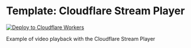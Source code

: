 # Template: Cloudflare Stream Player

[![Deploy to Cloudflare Workers](https://deploy.workers.cloudflare.com/button)](https://deploy.workers.cloudflare.com/?url=https://github.com/cloudflare/workers-sdk/tree/main/templates/stream/playback/stream-player)

Example of video playback with the Cloudflare Stream Player
